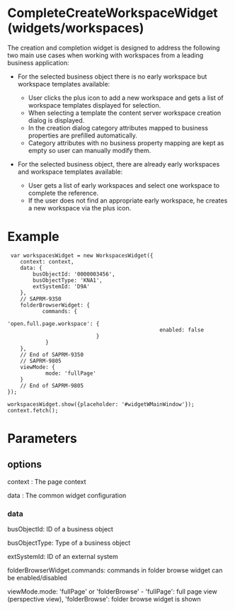 # CompleteCreateWorkspaceWidget (widgets/workspaces)

The creation and completion widget is designed to address the following two main  use cases when working with workspaces from a leading business application:

*	For the selected business object there is no early workspace but workspace templates available:
	* User clicks the plus icon to add a new workspace and gets a list of workspace templates displayed for selection.
	* When selecting a template the content server workspace creation dialog is displayed.
	* In the creation dialog category attributes mapped to business properties are prefilled automatically.
	* Category attributes with no business property mapping are kept as empty so user can manually modify them.


* For the selected business object, there are already early workspaces and workspace templates available:
	* User gets a list of early workspaces and select one workspace to complete the reference.
	* If the user does not find an appropriate early workspace, he creates a new workspace via the plus icon.

# Example

	 var workspacesWidget = new WorkspacesWidget({
        context: context,
        data: {
            busObjectId: '0000003456',
            busObjectType: 'KNA1',
            extSystemId: 'D9A'
        },
        // SAPRM-9350
        folderBrowserWidget: {
               commands: {
        										'open.full.page.workspace': {
        											enabled: false
        		              	}
            	}
        },
        // End of SAPRM-9350
        // SAPRM-9805
        viewMode: {
                mode: 'fullPage'
        }
        // End of SAPRM-9805
    });

    workspacesWidget.show({placeholder: '#widgetWMainWindow'});
    context.fetch();

# Parameters

## options

context
: The page context

data
: The common widget configuration

### data

busObjectId: ID of a business object

busObjectType: Type of a business object

extSystemId: ID of an external system

folderBrowserWidget.commands:
commands in folder browse widget can be enabled/disabled

viewMode.mode: 'fullPage' or 'folderBrowse' -
'fullPage': full page view (perspective view),
'folderBrowse': folder browse widget is shown
